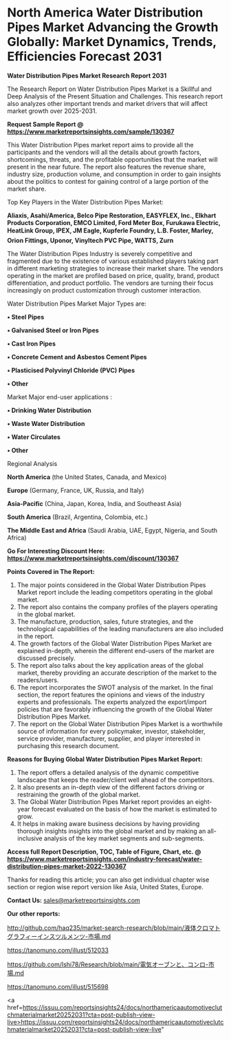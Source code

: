 # North America Water Distribution Pipes Market Advancing the Growth Globally: Market Dynamics, Trends, Efficiencies Forecast 2031

<strong>Water Distribution Pipes Market Research Report 2031</strong>

The Research Report on Water Distribution Pipes Market is a Skillful and Deep Analysis of the Present Situation and Challenges. This research report also analyzes other important trends and market drivers that will affect market growth over 2025-2031.

<strong>Request Sample Report @ <a href=https://www.marketreportsinsights.com/sample/130367>https://www.marketreportsinsights.com/sample/130367</a></strong>

This Water Distribution Pipes market report aims to provide all the participants and the vendors will all the details about growth factors, shortcomings, threats, and the profitable opportunities that the market will present in the near future. The report also features the revenue share, industry size, production volume, and consumption in order to gain insights about the politics to contest for gaining control of a large portion of the market share.

Top Key Players in the Water Distribution Pipes Market:

<strong>Aliaxis, Asahi/America, Belco Pipe Restoration, EASYFLEX, Inc., Elkhart Products Corporation, EMCO Limited, Ford Meter Box, Furukawa Electric, HeatLink Group, IPEX, JM Eagle, Kupferle Foundry, L.B. Foster, Marley, Orion Fittings, Uponor, Vinyltech PVC Pipe, WATTS, Zurn</strong>

The Water Distribution Pipes Industry is severely competitive and fragmented due to the existence of various established players taking part in different marketing strategies to increase their market share. The vendors operating in the market are profiled based on price, quality, brand, product differentiation, and product portfolio. The vendors are turning their focus increasingly on product customization through customer interaction.

Water Distribution Pipes Market Major Types are:

<strong>• Steel Pipes

• Galvanised Steel or Iron Pipes

• Cast Iron Pipes

• Concrete Cement and Asbestos Cement Pipes

• Plasticised Polyvinyl Chloride (PVC) Pipes

• Other</strong>

Market Major end-user applications :

<strong>• Drinking Water Distribution

• Waste Water Distribution

• Water Circulates

• Other</strong>

Regional Analysis

</u><strong><b>North America</b></strong> (the United States, Canada, and Mexico)

<strong><b>Europe </b></strong>(Germany, France, UK, Russia, and Italy)

<strong><b>Asia-Pacific</b></strong> (China, Japan, Korea, India, and Southeast Asia)

<strong><b>South America</b></strong> (Brazil, Argentina, Colombia, etc.)

<strong><b>The Middle East and Africa</b></strong> (Saudi Arabia, UAE, Egypt, Nigeria, and South Africa)

<strong>Go For Interesting Discount Here: <a href=https://www.marketreportsinsights.com/discount/130367>https://www.marketreportsinsights.com/discount/130367</a></strong>

<strong>Points Covered in The Report:</strong>
<ol>
  <li>The major points considered in the Global Water Distribution Pipes Market report include the leading competitors operating in the global market.</li>
  <li>The report also contains the company profiles of the players operating in the global market.</li>
  <li>The manufacture, production, sales, future strategies, and the technological capabilities of the leading manufacturers are also included in the report.</li>
  <li>The growth factors of the Global Water Distribution Pipes Market are explained in-depth, wherein the different end-users of the market are discussed precisely.</li>
  <li>The report also talks about the key application areas of the global market, thereby providing an accurate description of the market to the readers/users.</li>
  <li>The report incorporates the SWOT analysis of the market. In the final section, the report features the opinions and views of the industry experts and professionals. The experts analyzed the export/import policies that are favorably influencing the growth of the Global Water Distribution Pipes Market.</li>
  <li>The report on the Global Water Distribution Pipes Market is a worthwhile source of information for every policymaker, investor, stakeholder, service provider, manufacturer, supplier, and player interested in purchasing this research document.</li>
</ol>
<strong>Reasons for Buying Global Water Distribution Pipes Market Report:</strong>

<ol>
  <li>The report offers a detailed analysis of the dynamic competitive landscape that keeps the reader/client well ahead of the competitors.</li>
  <li>It also presents an in-depth view of the different factors driving or restraining the growth of the global market.</li>
  <li>The Global Water Distribution Pipes Market report provides an eight-year forecast evaluated on the basis of how the market is estimated to grow.</li>
  <li>It helps in making aware business decisions by having providing thorough insights insights into the global market and by making an all-inclusive analysis of the key market segments and sub-segments.</li>
</ol>
<strong>Access full Report Description, TOC, Table of Figure, Chart, etc. @ <a href=https://www.marketreportsinsights.com/industry-forecast/water-distribution-pipes-market-2022-130367>https://www.marketreportsinsights.com/industry-forecast/water-distribution-pipes-market-2022-130367</a></strong>


Thanks for reading this article; you can also get individual chapter wise section or region wise report version like Asia, United States, Europe.

<strong>Contact Us:</strong>
sales@marketreportsinsights.com

<strong>Our other reports:</strong>

<a href=http://github.com/haq235/market-search-research/blob/main/液体クロマトグラフィーインスツルメンツ-市場.md>http://github.com/haq235/market-search-research/blob/main/液体クロマトグラフィーインスツルメンツ-市場.md</a>

<a href=https://tanomuno.com/illust/512033>https://tanomuno.com/illust/512033</a>

<a href=https://github.com/Ishi78/Research/blob/main/電気オーブンと、コンロ-市場.md>https://github.com/Ishi78/Research/blob/main/電気オーブンと、コンロ-市場.md</a>

<a href=https://tanomuno.com/illust/515698>https://tanomuno.com/illust/515698</a>

<a href=https://issuu.com/reportsinsights24/docs/northamericaautomotiveclutchmaterialmarket20252031?cta=post-publish-view-live>https://issuu.com/reportsinsights24/docs/northamericaautomotiveclutchmaterialmarket20252031?cta=post-publish-view-live</a>"

